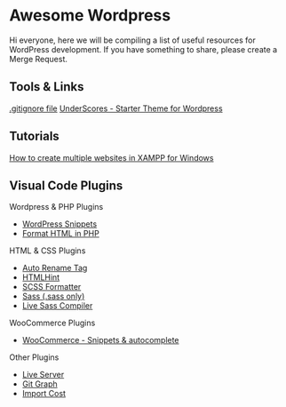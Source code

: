 # Awesome Wordpress

Hi everyone, here we will be compiling a list of useful resources for WordPress development. If you have something to share, please create a Merge Request.

## Tools & Links

[.gitignore file](https://github.com/github/gitignore/blob/main/WordPress.gitignore)
[UnderScores - Starter Theme for Wordpress](https://underscores.me/)

## Tutorials

[How to create multiple websites in XAMPP for Windows](/multiple-websites-xampp-windows.md)

## Visual Code Plugins

Wordpress & PHP Plugins
- [WordPress Snippets](https://marketplace.visualstudio.com/items?itemName=wordpresstoolbox.wordpress-toolbox)
- [Format HTML in PHP](https://marketplace.visualstudio.com/items?itemName=rifi2k.format-html-in-php)

HTML & CSS Plugins
- [Auto Rename Tag](https://marketplace.visualstudio.com/items?itemName=formulahendry.auto-rename-tag)
- [HTMLHint](https://marketplace.visualstudio.com/items?itemName=mkaufman.HTMLHint)
- [SCSS Formatter](https://marketplace.visualstudio.com/items?itemName=sibiraj-s.vscode-scss-formatter)
- [Sass (.sass only)](https://marketplace.visualstudio.com/items?itemName=Syler.sass-indented)
- [Live Sass Compiler](https://marketplace.visualstudio.com/items?itemName=ritwickdey.live-sass)

WooCommerce Plugins
- [WooCommerce - Snippets & autocomplete](https://marketplace.visualstudio.com/items?itemName=claudiosanches.woocommerce)

Other Plugins
- [Live Server](https://marketplace.visualstudio.com/items?itemName=ritwickdey.LiveServer)
- [Git Graph](https://marketplace.visualstudio.com/items?itemName=mhutchie.git-graph)
- [Import Cost](https://marketplace.visualstudio.com/items?itemName=wix.vscode-import-cost)
